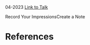

04-2023
[Link to Talk](https://www.churchofjesuschrist.org/study/general-conference/2023/04/sunday-afternoon-session?lang=eng)

Record Your ImpressionsCreate a Note

# References
